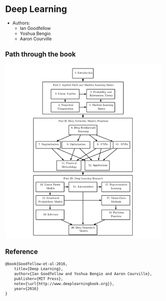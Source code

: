 # Deep Learning
* Authors:
  - Ian Goodfellow
  - Yoshua Bengio
  - Aaron Courville

## Path through the book
<img src="imgs/book_organization.png"/>


## Reference
```
@book{Goodfellow-et-al-2016,
    title={Deep Learning},
    author={Ian Goodfellow and Yoshua Bengio and Aaron Courville},
    publisher={MIT Press},
    note={\url{http://www.deeplearningbook.org}},
    year={2016}
}
```